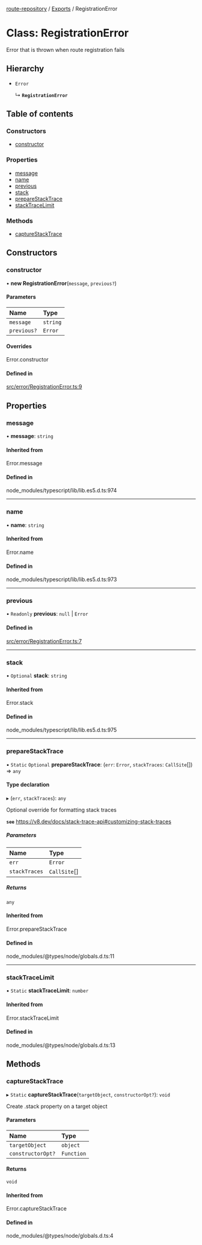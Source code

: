 [route-repository](../README.md) / [Exports](../modules.md) / RegistrationError

# Class: RegistrationError

Error that is thrown when route registration fails

## Hierarchy

- `Error`

  ↳ **`RegistrationError`**

## Table of contents

### Constructors

- [constructor](RegistrationError.md#constructor)

### Properties

- [message](RegistrationError.md#message)
- [name](RegistrationError.md#name)
- [previous](RegistrationError.md#previous)
- [stack](RegistrationError.md#stack)
- [prepareStackTrace](RegistrationError.md#preparestacktrace)
- [stackTraceLimit](RegistrationError.md#stacktracelimit)

### Methods

- [captureStackTrace](RegistrationError.md#capturestacktrace)

## Constructors

### constructor

• **new RegistrationError**(`message`, `previous?`)

#### Parameters

| Name | Type |
| :------ | :------ |
| `message` | `string` |
| `previous?` | `Error` |

#### Overrides

Error.constructor

#### Defined in

[src/error/RegistrationError.ts:9](https://github.com/nonetallt/front-to-back-router/blob/f030813/src/error/RegistrationError.ts#L9)

## Properties

### message

• **message**: `string`

#### Inherited from

Error.message

#### Defined in

node_modules/typescript/lib/lib.es5.d.ts:974

___

### name

• **name**: `string`

#### Inherited from

Error.name

#### Defined in

node_modules/typescript/lib/lib.es5.d.ts:973

___

### previous

• `Readonly` **previous**: ``null`` \| `Error`

#### Defined in

[src/error/RegistrationError.ts:7](https://github.com/nonetallt/front-to-back-router/blob/f030813/src/error/RegistrationError.ts#L7)

___

### stack

• `Optional` **stack**: `string`

#### Inherited from

Error.stack

#### Defined in

node_modules/typescript/lib/lib.es5.d.ts:975

___

### prepareStackTrace

▪ `Static` `Optional` **prepareStackTrace**: (`err`: `Error`, `stackTraces`: `CallSite`[]) => `any`

#### Type declaration

▸ (`err`, `stackTraces`): `any`

Optional override for formatting stack traces

**`see`** https://v8.dev/docs/stack-trace-api#customizing-stack-traces

##### Parameters

| Name | Type |
| :------ | :------ |
| `err` | `Error` |
| `stackTraces` | `CallSite`[] |

##### Returns

`any`

#### Inherited from

Error.prepareStackTrace

#### Defined in

node_modules/@types/node/globals.d.ts:11

___

### stackTraceLimit

▪ `Static` **stackTraceLimit**: `number`

#### Inherited from

Error.stackTraceLimit

#### Defined in

node_modules/@types/node/globals.d.ts:13

## Methods

### captureStackTrace

▸ `Static` **captureStackTrace**(`targetObject`, `constructorOpt?`): `void`

Create .stack property on a target object

#### Parameters

| Name | Type |
| :------ | :------ |
| `targetObject` | `object` |
| `constructorOpt?` | `Function` |

#### Returns

`void`

#### Inherited from

Error.captureStackTrace

#### Defined in

node_modules/@types/node/globals.d.ts:4
